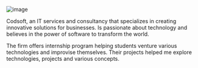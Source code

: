 ![image](https://github.com/user-attachments/assets/b8d88d0a-a56b-4324-a417-8970b2198ad1)

Codsoft, an IT services and consultancy that specializes in creating innovative solutions for businesses. Is passionate about technology and believes in the power of software to transform the world. 

The firm offers internship program helping students venture various technologies and improvise themselves. Their projects helped me explore technologies, projects and various concepts.




